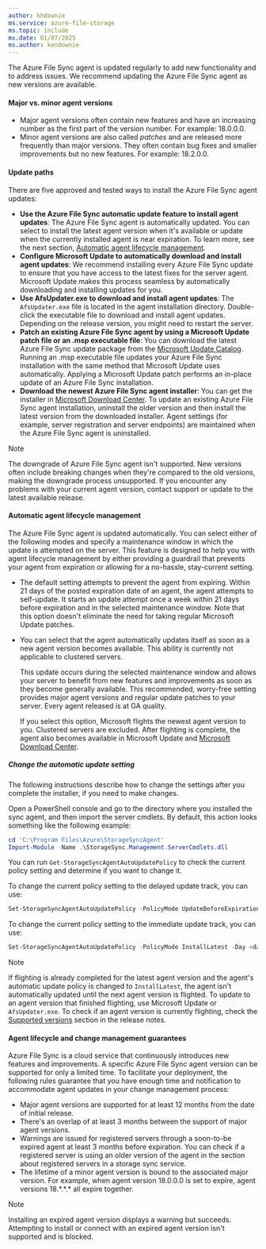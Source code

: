 ```yaml
---
author: khdownie
ms.service: azure-file-storage
ms.topic: include
ms.date: 01/07/2025
ms.author: kendownie
---
```

The Azure File Sync agent is updated regularly to add new functionality and to address issues. We recommend updating the Azure File Sync agent as new versions are available.

#### Major vs. minor agent versions

- Major agent versions often contain new features and have an increasing number as the first part of the version number. For example: 18.0.0.0.
- Minor agent versions are also called *patches* and are released more frequently than major versions. They often contain bug fixes and smaller improvements but no new features. For example: 18.2.0.0.

#### Update paths

There are five approved and tested ways to install the Azure File Sync agent updates:

- **Use the Azure File Sync automatic update feature to install agent updates**: The Azure File Sync agent is automatically updated. You can select to install the latest agent version when it's available or update when the currently installed agent is near expiration. To learn more, see the next section, [Automatic agent lifecycle management](#automatic-agent-lifecycle-management).
- **Configure Microsoft Update to automatically download and install agent updates**: We recommend installing every Azure File Sync update to ensure that you have access to the latest fixes for the server agent. Microsoft Update makes this process seamless by automatically downloading and installing updates for you.
- **Use AfsUpdater.exe to download and install agent updates**: The `AfsUpdater.exe` file is located in the agent installation directory. Double-click the executable file to download and install agent updates. Depending on the release version, you might need to restart the server.
- **Patch an existing Azure File Sync agent by using a Microsoft Update patch file or an .msp executable file**: You can download the latest Azure File Sync update package from the [Microsoft Update Catalog](https://www.catalog.update.microsoft.com/Search.aspx?q=Azure%20File%20Sync). Running an .msp executable file updates your Azure File Sync installation with the same method that Microsoft Update uses automatically. Applying a Microsoft Update patch performs an in-place update of an Azure File Sync installation.
- **Download the newest Azure File Sync agent installer**: You can get the installer in [Microsoft Download Center](https://go.microsoft.com/fwlink/?linkid=858257). To update an existing Azure File Sync agent installation, uninstall the older version and then install the latest version from the downloaded installer. Agent settings (for example, server registration and server endpoints) are maintained when the Azure File Sync agent is uninstalled.

> [!NOTE]
> The downgrade of Azure File Sync agent isn't supported. New versions often include breaking changes when they're compared to the old versions, making the downgrade process unsupported. If you encounter any problems with your current agent version, contact support or update to the latest available release.

#### Automatic agent lifecycle management

The Azure File Sync agent is updated automatically. You can select either of the following modes and specify a maintenance window in which the update is attempted on the server. This feature is designed to help you with agent lifecycle management by either providing a guardrail that prevents your agent from expiration or allowing for a no-hassle, stay-current setting.

- The default setting attempts to prevent the agent from expiring. Within 21 days of the posted expiration date of an agent, the agent attempts to self-update. It starts an update attempt once a week within 21 days before expiration and in the selected maintenance window. Note that this option doesn't eliminate the need for taking regular Microsoft Update patches.

- You can select that the agent automatically updates itself as soon as a new agent version becomes available. This ability is currently not applicable to clustered servers.

  This update occurs during the selected maintenance window and allows your server to benefit from new features and improvements as soon as they become generally available. This recommended, worry-free setting provides major agent versions and regular update patches to your server. Every agent released is at GA quality.
  
  If you select this option, Microsoft flights the newest agent version to you. Clustered servers are excluded. After flighting is complete, the agent also becomes available in Microsoft Update and [Microsoft Download Center](https://go.microsoft.com/fwlink/?linkid=858257).

##### Change the automatic update setting

The following instructions describe how to change the settings after you complete the installer, if you need to make changes.

Open a PowerShell console and go to the directory where you installed the sync agent, and then import the server cmdlets. By default, this action looks something like the following example:

```powershell
cd 'C:\Program Files\Azure\StorageSyncAgent'
Import-Module -Name .\StorageSync.Management.ServerCmdlets.dll
```

You can run `Get-StorageSyncAgentAutoUpdatePolicy` to check the current policy setting and determine if you want to change it.

To change the current policy setting to the delayed update track, you can use:

```powershell
Set-StorageSyncAgentAutoUpdatePolicy -PolicyMode UpdateBeforeExpiration
```

To change the current policy setting to the immediate update track, you can use:

```powershell
Set-StorageSyncAgentAutoUpdatePolicy -PolicyMode InstallLatest -Day <day> -Hour <hour>
```

> [!NOTE]
> If flighting is already completed for the latest agent version and the agent's automatic update policy is changed to `InstallLatest`, the agent isn't automatically updated until the next agent version is flighted. To update to an agent version that finished flighting, use Microsoft Update or `AfsUpdater.exe`. To check if an agent version is currently flighting, check the [Supported versions](/azure/storage/file-sync/file-sync-release-notes#supported-versions) section in the release notes.

#### Agent lifecycle and change management guarantees

Azure File Sync is a cloud service that continuously introduces new features and improvements. A specific Azure File Sync agent version can be supported for only a limited time. To facilitate your deployment, the following rules guarantee that you have enough time and notification to accommodate agent updates in your change management process:

- Major agent versions are supported for at least 12 months from the date of initial release.
- There's an overlap of at least 3 months between the support of major agent versions.
- Warnings are issued for registered servers through a soon-to-be expired agent at least 3 months before expiration. You can check if a registered server is using an older version of the agent in the section about registered servers in a storage sync service.
- The lifetime of a minor agent version is bound to the associated major version. For example, when agent version 18.0.0.0 is set to expire, agent versions 18.\*.\*.\* all expire together.

> [!NOTE]
> Installing an expired agent version displays a warning but succeeds. Attempting to install or connect with an expired agent version isn't supported and is blocked.
